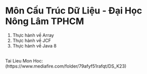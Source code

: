 # Môn Cấu Trúc Dữ Liệu - Đại Học Nông Lâm TPHCM
<ol>
  <li>Thực hành về Array</li>
  <li>Thực hành về JCF</li>
  <li>Thực hành về Java 8</li>
</ol>

</br>
 Tai Lieu Mon Hoc: (https://www.mediafire.com/folder/79afyf51rafqt/DS_K23)

 

